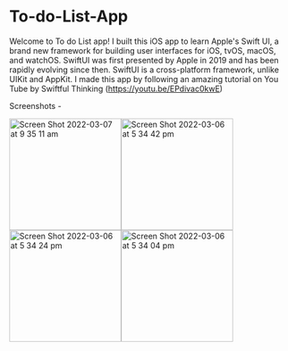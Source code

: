 # To-do-List-App
Welcome to To do List app! I built this iOS app to learn Apple's Swift UI, a brand new framework for building user interfaces for iOS, tvOS, macOS, and watchOS. 
SwiftUI was first presented by Apple in 2019 and has been rapidly evolving since then. SwiftUI is a cross-platform framework, unlike UIKit and AppKit.
I made this app by following an amazing tutorial on You Tube by Swiftful Thinking (https://youtu.be/EPdivac0kwE)

Screenshots - 


<img width="200" alt="Screen Shot 2022-03-07 at 9 35 11 am" src="https://user-images.githubusercontent.com/69043188/156945083-f8788506-2088-4035-ad45-403c14f34fe6.png"><img width="200" alt="Screen Shot 2022-03-06 at 5 34 42 pm" src="https://user-images.githubusercontent.com/69043188/156912177-085aa737-cb8b-4ab5-b889-172416a2bbf6.png"><img width="200" alt="Screen Shot 2022-03-06 at 5 34 24 pm" src="https://user-images.githubusercontent.com/69043188/156912180-891d18de-adcb-4643-a79d-a80e5177fb18.png"><img width="200" alt="Screen Shot 2022-03-06 at 5 34 04 pm" src="https://user-images.githubusercontent.com/69043188/156912183-d026c70f-7c6b-4f6f-8a9e-17f0cf65ad2a.png">

